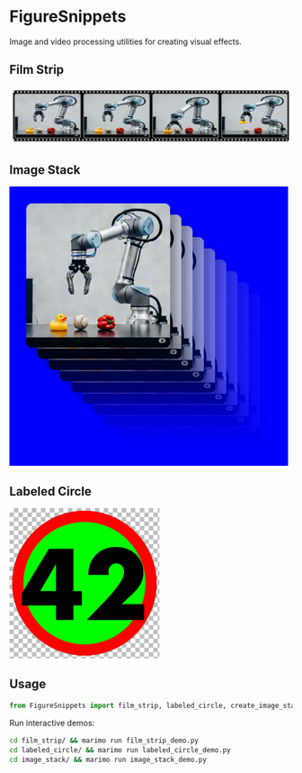 # FigureSnippets

Image and video processing utilities for creating visual effects.

## Film Strip

![Film Strip](assets/film_strip_demo.png)

## Image Stack

![Image Stack](assets/image_stack_demo.png)

## Labeled Circle

![Labeled Circle](assets/labeled_circle_demo.png)

## Usage

```python
from FigureSnippets import film_strip, labeled_circle, create_image_stack
```

Run interactive demos:
```bash
cd film_strip/ && marimo run film_strip_demo.py
cd labeled_circle/ && marimo run labeled_circle_demo.py
cd image_stack/ && marimo run image_stack_demo.py
```